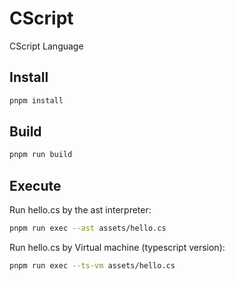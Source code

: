 # CScript

CScript Language

## Install

```bash
pnpm install
```

## Build

```bash
pnpm run build
```

## Execute

Run hello.cs by the ast interpreter:

```bash
pnpm run exec --ast assets/hello.cs
```

Run hello.cs by Virtual machine (typescript version):

```bash
pnpm run exec --ts-vm assets/hello.cs
```

